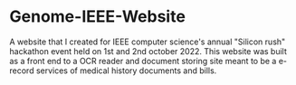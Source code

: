 # Genome-IEEE-Website
A website that I created for IEEE computer science's annual "Silicon rush" hackathon event held on 1st and 2nd october 2022. This website was built as a front end to a OCR reader and document storing site meant to be a e-record services of medical history documents and bills. 

